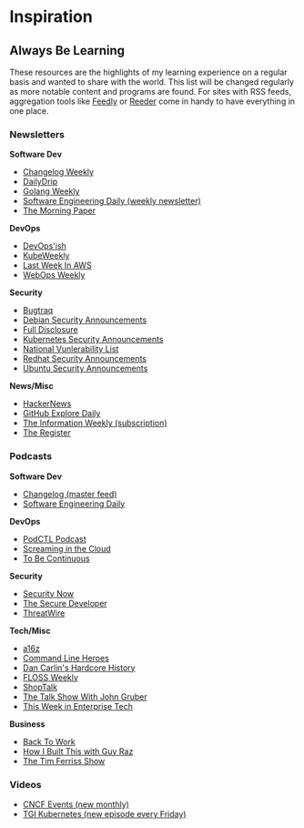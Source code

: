 # Inspiration

## Always Be Learning

These resources are the highlights of my learning experience on a regular basis and wanted to share with the world. This list will be changed regularly as more notable content and programs are found. For sites with RSS feeds, aggregation tools like [Feedly](feedly.com) or [Reeder](http://reederapp.com/) come in handy to have everything in one place.

### Newsletters

**Software Dev**

* [Changelog Weekly](https://changelog.com/)
* [DailyDrip](https://www.dailydrip.com/weekly)
* [Golang Weekly](https://golangweekly.com/)
* [Software Engineering Daily (weekly newsletter)](https://softwareengineeringdaily.com/)
* [The Morning Paper](https://blog.acolyer.org/)

**DevOps**

* [DevOps'ish](https://devopsish.com/)
* [KubeWeekly](https://kubeweekly.com/)
* [Last Week In AWS](https://lastweekinaws.com/)
* [WebOps Weekly](https://webopsweekly.com/)

**Security**

* [Bugtraq](http://seclists.org/bugtraq/)
* [Debian Security Announcements](https://lists.debian.org/debian-security-announce/)
* [Full Disclosure](http://seclists.org/fulldisclosure/)
* [Kubernetes Security Announcements](https://groups.google.com/forum/#!forum/kubernetes-announce)
* [National Vunlerability List](https://nvd.nist.gov/#)
* [Redhat Security Announcements](https://www.redhat.com/mailman/listinfo/rhsa-announce)
* [Ubuntu Security Announcements](https://www.redhat.com/mailman/listinfo/rhsa-announce)

**News/Misc**

* [HackerNews](https://news.ycombinator.com/)
* [GitHub Explore Daily](https://github.com/explore)
* [The Information Weekly (subscription)](https://www.theinformation.com/)
* [The Register](https://www.theregister.co.uk/devops/)

### Podcasts

**Software Dev**

* [Changelog (master feed)](https://overcast.fm/itunes1164554936/changelog-master-feed)
* [Software Engineering Daily](https://overcast.fm/itunes1019576853/software-engineering-daily)

**DevOps**

* [PodCTL Podcast](https://blog.openshift.com/tag/podctl/)
* [Screaming in the Cloud](https://overcast.fm/itunes1361244178/screaming-in-the-cloud)
* [To Be Continuous](https://overcast.fm/itunes1107185328/to-be-continuous)

**Security**

* [Security Now](https://twit.tv/shows/security-now)
* [The Secure Developer](https://overcast.fm/itunes1156317989/the-secure-developer)
* [ThreatWire](https://www.hak5.org/shows/threatwire)

**Tech/Misc**

* [a16z](https://overcast.fm/itunes842818711/a16z)
* [Command Line Heroes](https://www.redhat.com/en/command-line-heroes)
* [Dan Carlin's Hardcore History](https://overcast.fm/itunes173001861/dan-carlins-hardcore-history)
* [FLOSS Weekly](https://twit.tv/shows/floss-weekly)
* [ShopTalk](https://overcast.fm/itunes493890455/shoptalk)
* [The Talk Show With John Gruber](https://overcast.fm/itunes528458508/the-talk-show-with-john-gruber)
* [This Week in Enterprise Tech](https://twit.tv/shows/this-week-in-enterprise-tech)

**Business**

* [Back To Work](https://overcast.fm/itunes415535037/back-to-work)
* [How I Built This with Guy Raz](https://overcast.fm/itunes1150510297/how-i-built-this-with-guy-raz)
* [The Tim Ferriss Show](https://tim.blog/podcast/)

### Videos

* [CNCF Events (new monthly)](https://www.cncf.io/events/)
* [TGI Kubernetes (new episode every Friday)](https://www.youtube.com/watch?v=9YYeE-bMWv8&list=PLvmPtYZtoXOENHJiAQc6HmV2jmuexKfrJ)
